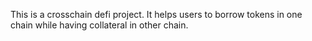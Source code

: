 This is a crosschain defi project. It helps users to borrow tokens in one chain while having collateral in other chain.
